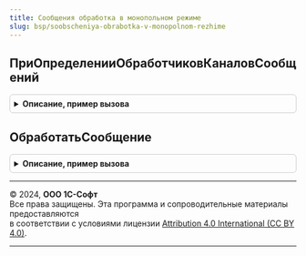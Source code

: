 ```yaml
---
title: Сообщения обработка в монопольном режиме
slug: bsp/soobscheniya-obrabotka-v-monopolnom-rezhime
---
```



## ПриОпределенииОбработчиковКаналовСообщений
<details style="margin: 1em 0; padding: 0.5em; border: 1px solid #ccc; border-radius: 6px;">

<summary style="font-weight: bold; cursor: pointer;">Описание, пример вызова</summary>

```bsl

// См. ОбменСообщениямиПереопределяемый.ПолучитьОбработчикиКаналовСообщений.
//
Процедура ПриОпределенииОбработчиковКаналовСообщений(Обработчики) Экспорт
```

Пример вызова
```bsl
СообщенияОбработкаВМонопольномРежиме.ПриОпределенииОбработчиковКаналовСообщений(Обработчики) 
```
</details>

## ОбработатьСообщение
<details style="margin: 1em 0; padding: 0.5em; border: 1px solid #ccc; border-radius: 6px;">

<summary style="font-weight: bold; cursor: pointer;">Описание, пример вызова</summary>

```bsl

// Выполняет обработку тела сообщения из канала в соответствии с алгоритмом текущего канала сообщений.
//
// Параметры:
//  КаналСообщений - Строка - идентификатор канала сообщений, из которого получено сообщение.
//  ТелоСообщения  - Произвольный - тело сообщения, полученное из канала, которое подлежит обработке.
//  Отправитель    - ПланОбменаСсылка.ОбменСообщениями - конечная точка, которая является отправителем сообщения.
//
Процедура ОбработатьСообщение(КаналСообщений, ТелоСообщения, Отправитель) Экспорт
```

Пример вызова
```bsl
СообщенияОбработкаВМонопольномРежиме.ОбработатьСообщение(КаналСообщений, ТелоСообщения, Отправитель) 
```
</details>

---

© 2024, **ООО 1С-Софт**  
Все права защищены. Эта программа и сопроводительные материалы предоставляются  
в соответствии с условиями лицензии [Attribution 4.0 International (CC BY 4.0)](https://creativecommons.org/licenses/by/4.0/legalcode).

---

